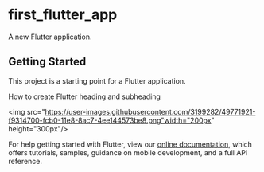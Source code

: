 # first_flutter_app

A new Flutter application.

## Getting Started

This project is a starting point for a Flutter application.

How to create Flutter heading and subheading

<img src="https://user-images.githubusercontent.com/3199282/49771921-f9314700-fcb0-11e8-8ac7-4ee144573be8.png"width="200px" height="300px"/>

For help getting started with Flutter, view our 
[online documentation](https://flutter.io/docs), which offers tutorials, 
samples, guidance on mobile development, and a full API reference.
